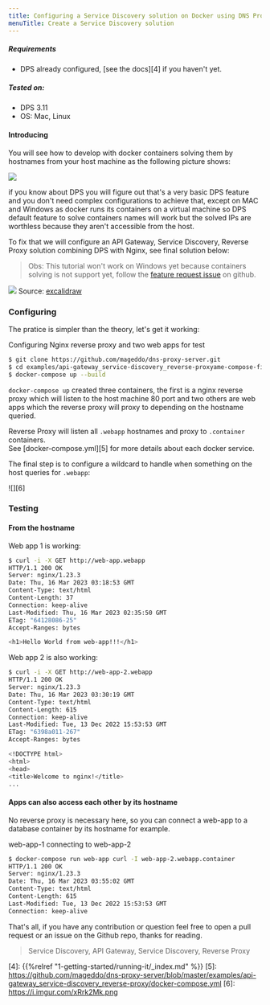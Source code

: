 ```yaml
---
title: Configuring a Service Discovery solution on Docker using DNS Proxy Server and NGINX
menuTitle: Create a Service Discovery solution
---
```


##### Requirements
* DPS already configured, [see the docs][4] if you haven't yet.

##### Tested on: 

* DPS 3.11
* OS: Mac, Linux

#### Introducing

You will see how to develop with docker containers solving them by hostnames from your host machine
as the following picture shows:

![](https://i.imgur.com/wr9GSeR.png) 

if you know about DPS you will figure out that's a very basic DPS feature and you don't need complex configurations to
achieve that, except on MAC and Windows as docker runs its containers on a virtual machine so
DPS default feature to solve containers names will work but the solved IPs are worthless because they aren't 
accessible from the host.

To fix that we will configure an API Gateway, Service Discovery, Reverse Proxy solution combining DPS with Nginx,
see final solution below:

> Obs: This tutorial won't work on Windows yet because containers solving is not support yet,
> follow the [feature request issue][1] on github.

![][2]
Source: [excalidraw][3]

### Configuring 
The pratice is simpler than the theory, let's get it working: 

Configuring Nginx reverse proxy and two web apps for test
```bash
$ git clone https://github.com/mageddo/dns-proxy-server.git
$ cd examples/api-gateway_service-discovery_reverse-proxyame-compose-file
$ docker-compose up --build
```

`docker-compose up` created three containers, the first is a nginx reverse proxy which will listen to the host machine
80 port and two others are web apps which the reverse proxy will proxy to depending on the hostname queried.

Reverse Proxy will listen all `.webapp` hostnames and proxy to `.container` containers.  
See [docker-compose.yml][5] for more details about each docker service. 

The final step is to configure a wildcard to handle when something on the host queries for `.webapp`:

![][6]

### Testing

#### From the hostname

Web app 1 is working:
```bash
$ curl -i -X GET http://web-app.webapp
HTTP/1.1 200 OK
Server: nginx/1.23.3
Date: Thu, 16 Mar 2023 03:18:53 GMT
Content-Type: text/html
Content-Length: 37
Connection: keep-alive
Last-Modified: Thu, 16 Mar 2023 02:35:50 GMT
ETag: "64128086-25"
Accept-Ranges: bytes

<h1>Hello World from web-app!!!</h1>
```

Web app 2 is also working:
```bash
$ curl -i -X GET http://web-app-2.webapp
HTTP/1.1 200 OK
Server: nginx/1.23.3
Date: Thu, 16 Mar 2023 03:30:19 GMT
Content-Type: text/html
Content-Length: 615
Connection: keep-alive
Last-Modified: Tue, 13 Dec 2022 15:53:53 GMT
ETag: "6398a011-267"
Accept-Ranges: bytes

<!DOCTYPE html>
<html>
<head>
<title>Welcome to nginx!</title>
...
```

#### Apps can also access each other by its hostname
No reverse proxy is necessary here, so you can connect a web-app to a database container by its hostname for example.

web-app-1 connecting to web-app-2
```bash
$ docker-compose run web-app curl -I web-app-2.webapp.container
HTTP/1.1 200 OK
Server: nginx/1.23.3
Date: Thu, 16 Mar 2023 03:55:02 GMT
Content-Type: text/html
Content-Length: 615
Last-Modified: Tue, 13 Dec 2022 15:53:53 GMT
Connection: keep-alive
```


That's all, if you have any contribution or question feel free to open a pull request or an issue on the Github repo,
thanks for reading.

> Service Discovery, API Gateway, Service Discovery, Reverse Proxy

[1]: https://github.com/mageddo/dns-proxy-server/issues/314
[2]: https://i.imgur.com/poI0sKZ.png
[3]: https://excalidraw.com/#json=BuYYx179GhmvHCexDZHGv,2hN_IgZo9HTfID-neSACQw
[4]: {{%relref "1-getting-started/running-it/_index.md" %}}
[5]: https://github.com/mageddo/dns-proxy-server/blob/master/examples/api-gateway_service-discovery_reverse-proxy/docker-compose.yml
[6]: https://i.imgur.com/xRrk2Mk.png
